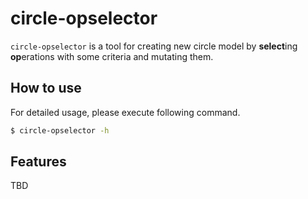 # circle-opselector

`circle-opselector` is a tool for creating new circle model by **select**ing  **op**erations with some criteria and mutating them.

## How to use

For detailed usage, please execute following command.

```bash
$ circle-opselector -h
```

## Features

TBD
